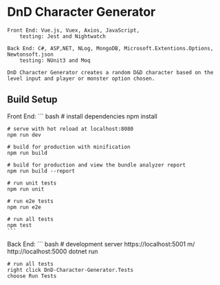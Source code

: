# DnD Character Generator
	Front End: Vue.js, Vuex, Axios, JavaScript, 
		testing: Jest and Nightwatch
	
	Back End: C#, ASP,NET, NLog, MongoDB, Microsoft.Extentions.Options, Newtonsoft.json
		testing: NUnit3 and Moq
		
	DnD Character Generator creates a random D&D character based on the level input and player or monster option chosen. 

## Build Setup

Front End:
	``` bash
	# install dependencies
	npm install

	# serve with hot reload at localhost:8080
	npm run dev

	# build for production with minification
	npm run build

	# build for production and view the bundle analyzer report
	npm run build --report

	# run unit tests
	npm run unit

	# run e2e tests
	npm run e2e

	# run all tests
	npm test
	```

Back End: 
	``` bash
	# development server https://localhost:5001 m/ http://localhost:5000
	dotnet run
	
	# run all tests
	right click DnD-Character-Generator.Tests
	choose Run Tests
